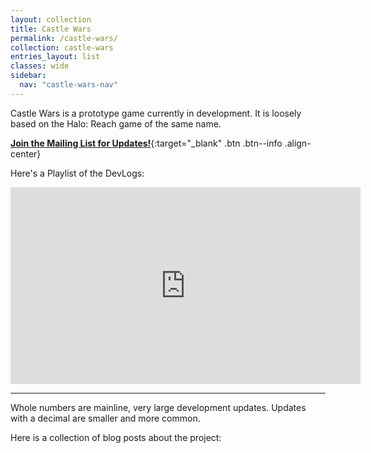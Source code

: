 ```yaml
---
layout: collection
title: Castle Wars
permalink: /castle-wars/
collection: castle-wars
entries_layout: list
classes: wide
sidebar:
  nav: "castle-wars-nav"
---
```


Castle Wars is a prototype game currently in development. It is loosely based on the Halo: Reach game of the same name. 

[**Join the Mailing List for Updates!**](/castle-wars/mail/){:target="_blank" .btn .btn--info .align-center}

Here's a Playlist of the DevLogs:

<iframe width="560" height="315" src="https://www.youtube.com/embed/videoseries?si=s5mZ_hohHhLEEUim&amp;list=PLMQOp_clEoIvpAsdC6uXolmDoaQtEhrOE" title="YouTube video player" frameborder="0" allow="accelerometer; autoplay; clipboard-write; encrypted-media; gyroscope; picture-in-picture; web-share" allowfullscreen></iframe>

---


Whole numbers are mainline, very large development updates. Updates with a decimal are smaller and more common.

Here is a collection of blog posts about the project:
